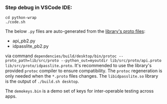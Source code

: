 ### Step debug in VSCode IDE:

```
cd python-wrap
./code.sh
```

The below `.py` files are auto-generated from the [library's proto files](https://github.com/idpass/idpass-lite/tree/python-wrap/lib/src/proto):

- api_pb2.py
- idpasslite_pb2.py

via command `dependencies/build/desktop/bin/protoc --proto_path=lib/src/proto --python_out=myoutdir lib/src/proto/api.proto lib/src/proto/idpasslite.proto`.
It's recommended to use the library's provided `protoc` compiler to ensure compatibility. The `protoc` regeneration is only needed when the `*.proto` files changes. The `libidpasslite.so` library is the output of `./build.sh desktop`. 

The `demokeys.bin` is a demo set of keys for inter-operable testing across apps. 
